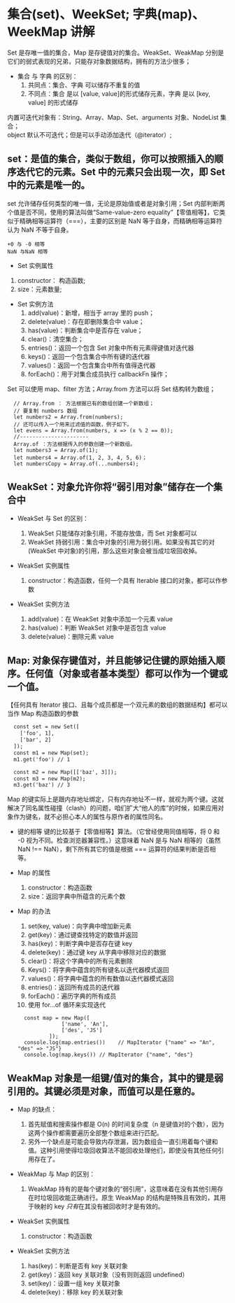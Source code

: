 # 集合(set)、WeekSet; 字典(map)、WeekMap 讲解

Set 是存唯一值的集合，Map 是存键值对的集合。WeakSet、WeakMap 分别是它们的弱式表现的兄弟，只能存对象数据结构，拥有的方法少很多；

- 集合 与 字典 的区别：
  1. 共同点：集合、字典 可以储存不重复的值
  2. 不同点：集合 是以 [value, value]的形式储存元素，字典 是以 [key, value] 的形式储存

内置可迭代对象有：String、Array、Map、Set、arguments 对象、NodeList 集合；  
object 默认不可迭代；但是可以手动添加迭代（@iterator）;

## set：是值的集合，类似于数组，你可以按照插入的顺序迭代它的元素。Set 中的元素只会出现一次，即 Set 中的元素是唯一的。

set 允许储存任何类型的唯一值，无论是原始值或者是对象引用；Set 内部判断两个值是否不同，使用的算法叫做“Same-value-zero equality”【零值相等】，它类似于精确相等运算符（===），主要的区别是 NaN 等于自身，而精确相等运算符认为 NaN 不等于自身。

```0与NaN
+0 与 -0 相等
NaN 与NaN 相等
```

- Set 实例属性

1. constructor： 构造函数;
2. size：元素数量;

- Set 实例方法
  1. add(value)：新增，相当于 array 里的 push；
  2. delete(value)：存在即删除集合中 value；
  3. has(value)：判断集合中是否存在 value；
  4. clear()：清空集合；
  5. entries()：返回一个包含 Set 对象中所有元素得键值对迭代器
  6. keys()：返回一个包含集合中所有键的迭代器
  7. values()：返回一个包含集合中所有值得迭代器
  8. forEach()：用于对集合成员执行 callbackFn 操作；

Set 可以使用 map、filter 方法；Array.from 方法可以将 Set 结构转为数组；

```Array.from与Array.of
  // Array.from ： 方法根据已有的数组创建一个新数组；
  // 要复制 numbers 数组
  let numbers2 = Array.from(numbers);
  // 还可以传入一个用来过滤值的函数，例子如下。
  let evens = Array.from(numbers, x => (x % 2 == 0));
  //----------------------
  Array.of ：方法根据传入的参数创建一个新数组。
  let numbers3 = Array.of(1);
  let numbers4 = Array.of(1, 2, 3, 4, 5, 6)；
  let numbersCopy = Array.of(...numbers4);
```

## WeakSet：对象允许你将“弱引用对象”储存在一个集合中

- WeakSet 与 Set 的区别：

  1. WeakSet 只能储存对象引用，不能存放值，而 Set 对象都可以
  2. WeakSet 持弱引用：集合中对象的引用为弱引用。如果没有其它的对 (WeakSet 中对象)的引用，那么这些对象会被当成垃圾回收掉。

- WeakSet 实例属性

  1. constructor：构造函数，任何一个具有 Iterable 接口的对象，都可以作参数

- WeakSet 实例方法
  1. add(value)：在 WeakSet 对象中添加一个元素 value
  2. has(value)：判断 WeakSet 对象中是否包含 value
  3. delete(value)：删除元素 value

## Map: 对象保存键值对，并且能够记住键的原始插入顺序。任何值（对象或者基本类型）都可以作为一个键或一个值。

【任何具有 Iterator 接口、且每个成员都是一个双元素的数组的数据结构】都可以当作 Map 构造函数的参数

```1
  const set = new Set([
    ['foo', 1],
    ['bar', 2]
  ]);
  const m1 = new Map(set);
  m1.get('foo') // 1

  const m2 = new Map([['baz', 3]]);
  const m3 = new Map(m2);
  m3.get('baz') // 3
```

Map 的键实际上是跟内存地址绑定，只有内存地址不一样，就视为两个键。这就解决了同名属性碰撞（clash）的问题，咱们扩大“他人的库”的时候，如果应用对象作为键名，就不必担心本人的属性与原作者的属性同名。

- 键的相等
  键的比较基于【零值相等】算法。（它曾经使用同值相等，将 0 和 -0 视为不同。检查浏览器兼容性。）这意味着 NaN 是与 NaN 相等的（虽然 NaN !== NaN），剩下所有其它的值是根据 === 运算符的结果判断是否相等。

- Map 的属性

  1. constructor：构造函数
  2. size：返回字典中所蕴含的元素个数

- Map 的办法

  1. set(key, value)：向字典中增加新元素
  2. get(key)：通过键查找特定的数值并返回
  3. has(key)：判断字典中是否存在键 key
  4. delete(key)：通过键 key 从字典中移除对应的数据
  5. clear()：将这个字典中的所有元素删除
  6. Keys()：将字典中蕴含的所有键名以迭代器模式返回
  7. values()：将字典中蕴含的所有数值以迭代器模式返回
  8. entries()：返回所有成员的迭代器
  9. forEach()：遍历字典的所有成员
  10. 使用 for...of 循环来实现迭代

  ```代码
    const map = new Map([
                ['name', 'An'],
                ['des', 'JS']
            ]);
    console.log(map.entries())    // MapIterator {"name" => "An", "des" => "JS"}
    console.log(map.keys()) // MapIterator {"name", "des"}
  ```

## WeakMap 对象是一组键/值对的集合，其中的键是弱引用的。其键必须是对象，而值可以是任意的。

- Map 的缺点：

  1. 首先赋值和搜索操作都是 O(n) 的时间复杂度（n 是键值对的个数），因为这两个操作都需要遍历全部整个数组来进行匹配。
  2. 另外一个缺点是可能会导致内存泄漏，因为数组会一直引用着每个键和值。这种引用使得垃圾回收算法不能回收处理他们，即使没有其他任何引用存在了。

- WeakMap 与 Map 的区别：

  1. WeakMap 持有的是每个键对象的“弱引用”，这意味着在没有其他引用存在时垃圾回收能正确进行。原生 WeakMap 的结构是特殊且有效的，其用于映射的 key *只有*在其没有被回收时才是有效的。

- WeakSet 实例属性

  1. constructor：构造函数

- WeakSet 实例方法

  1. has(key)：判断是否有 key 关联对象
  2. get(key)：返回 key 关联对象（没有则则返回 undefined）
  3. set(key)：设置一组 key 关联对象
  4. delete(key)：移除 key 的关联对象
